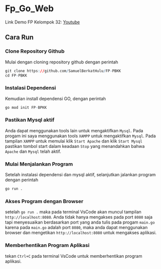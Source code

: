 # Fp_Go_Web

Link Demo FP Kelompok 32:
[Youtube](https://www.youtube.com/live/IvIPQFeuOug?si=3cPXopVnB9peyNhB&t=75)


## Cara Run
### **Clone Repository Github**
Mulai dengan cloning repository github dengan perintah
```R
git clone https://github.com/SamuelBerkatHulu/FP-PBKK
cd FP-PBKK
 ```
### **Instalasi Dependensi**
Kemudian install dependensi GO, dengan perintah 
```R
go mod init FP-BPKK
```
### **Pastikan Mysql aktif**
Anda dapat menggunakan tools lain untuk mengaktifkan `Mysql`. Pada progam ini saya menggunakan tools `XAMPP` untuk mengaktifkan `Mysql`.
Pada tampilan `XAMPP` untuk memulai klik `Start Apache` dan klik `Start Mysql` pastikan tombol start dalam keadaan `Stop` yang menandahkan bahwa `Apache` dan `Mysql` telah aktif. 

### **Mulai Menjalankan Program**
Setelah instalasi dependensi dan mysql aktif, selanjutkan jalankan program dengan perintah
```R
go run .
```
### **Akses Program dengan Browser**
setelah `go run .` maka pada terminal VsCode akan muncul tampilan `http://localhost:8080`. Anda tidak hanya mengakses pada port `8080` saja tapi menyesuaikan berdasarkan port yang anda tulis pada progam `main.go`
karena pada `main.go` adalah port `8080`, maka anda dapat menggunakan browser dan mengetikan `http://localhost:8080` untuk mengakses aplikasi.

### **Memberhentikan Program Aplikasi**
tekan `Ctrl+C` pada terminal VsCode untuk memberhentikan program aplikasi.
